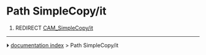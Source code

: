 # Path SimpleCopy/it
1.  REDIRECT [CAM_SimpleCopy/it](CAM_SimpleCopy/it.md)



---
⏵ [documentation index](../README.md) > Path SimpleCopy/it

